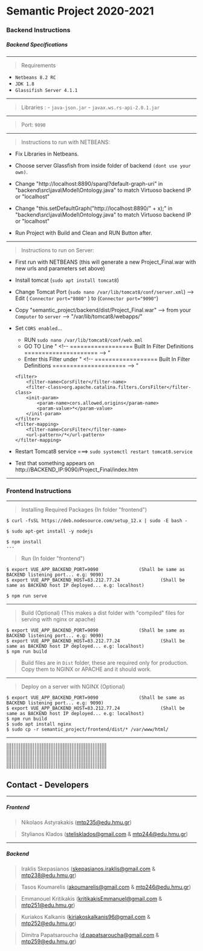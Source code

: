 # Semantic Project 2020-2021

### Backend Instructions

##### Backend Specifications 
---
> Requirements 
- `Netbeans 8.2 RC`
- `JDK 1.8`
- `Glassifish Server 4.1.1`
---
> Libraries :
	- `java-json.jar`
	- `javax.ws.rs-api-2.0.1.jar`
---
> Port: `9090`

---
> Instructions to run with NETBEANS:

 - Fix Libraries in Netbeans.

 - Choose server Glassfish from inside folder of backend `(dont use your own)`.

 - Change "http://localhost:8890/sparql?default-graph-uri"  in   "backend\src\java\Model\Ontology.java"  to match Virtuoso backend IP or "localhost"

 - Change "this.setDefaultGraph("http://localhost:8890/" + x);" in   "backend\src\java\Model\Ontology.java"  to match Virtuoso backend IP or "localhost"

 - Run Project with Build and Clean and RUN Button after.

---

> Instructions to run on Server:
 - First run with NETBEANS  (this will generate a new Project_Final.war with new urls and parameters set above)

 - Install tomcat (`sudo apt install tomcat8`)

 - Change Tomcat Port (`sudo nano /var/lib/tomcat8/conf/server.xml`) --> Edit ( `Connector port="8080"` ) to (`Connector port="9090"`)

 - Copy "semantic_project/backend/dist/Project_Final.war"  --> from your `Computer` to `server` --> "/var/lib/tomcat8/webapps/" 
 
 - Set `CORS enabled`... 
    - RUN `sudo nano /var/lib/tomcat8/conf/web.xml`	
    - GO TO Line " \<!-- ================== Built In Filter Definitions ===================== --> "
    - Enter this Filter under " \<!-- ================== Built In Filter Definitions ===================== --> "
    ```
	<filter>
		<filter-name>CorsFilter</filter-name>
		<filter-class>org.apache.catalina.filters.CorsFilter</filter-class>
		<init-param>
			<param-name>cors.allowed.origins</param-name>
			<param-value>*</param-value>
		</init-param>
	</filter>
	<filter-mapping>
		<filter-name>CorsFilter</filter-name>
		<url-pattern>/*</url-pattern>
	</filter-mapping>

    ```
 - Restart Tomcat8 service ===> `sudo systemctl restart tomcat8.service`

 - Test that something appears on  http://BACKEND_IP:9090/Project_Final/index.htm


---

### Frontend Instructions 
---
> Installing Required Packages	(In folder "frontend")
```
$ curl -fsSL https://deb.nodesource.com/setup_12.x | sudo -E bash -

$ sudo apt-get install -y nodejs

$ npm install
---
```
> Run		(In folder "frontend")
```
$ export VUE_APP_BACKEND_PORT=9090			     (Shall be same as BACKEND listening port... e.g: 9090)
$ export VUE_APP_BACKEND_HOST=83.212.77.24       	     (Shall be same as BACKEND host IP deployed... e.g: localhost)

$ npm run serve
```
---
> Build (Optional) (This makes a dist folder with "compiled" files for serving with nginx or apache)
```
$ export VUE_APP_BACKEND_PORT=9090			     (Shall be same as BACKEND listening port... e.g: 9090)
$ export VUE_APP_BACKEND_HOST=83.212.77.24       	     (Shall be same as BACKEND host IP deployed... e.g: localhost)
$ npm run build
```
> Build files are in `Dist` folder, these are required only for production.
> Copy them to NGINX or APACHE and it should work.

---

> Deploy on a server with NGINX (Optional)
```
$ export VUE_APP_BACKEND_PORT=9090			     (Shall be same as BACKEND listening port... e.g: 9090)
$ export VUE_APP_BACKEND_HOST=83.212.77.24       	     (Shall be same as BACKEND host IP deployed... e.g: localhost)
$ npm run build
$ sudo apt install nginx
$ sudo cp -r semantic_project/frontend/dist/* /var/www/html/
```
---


|||||||||||||||||||||||||||||||||||||||||||||||||||||||||
|||||||||||||||||||||||||||||||||||||||||||||||||||||||||
|||||||||||||||||||||||||||||||||||||||||||||||||||||||||
|||||||||||||||||||||||||||||||||||||||||||||||||||||||||

 

## Contact - Developers 
	
---
##### Frontend

> 	Nikolaos Astyrakakis (mtp235@edu.hmu.gr)

> 	Stylianos Klados (stelisklados@gmail.com & mtp244@edu.hmu.gr)

---
##### Backend

> 	Iraklis Skepasianos (skepasianos.iraklis@gmail.com & mtp238@edu.hmu.gr)

>	Tasos Koumarelis (akoumarelis@gmail.com & mtp246@edu.hmu.gr)

>	Emmanouel Kritikakis (kritikakisEmmanuel@gmail.com & mtp251@edu.hmu.gr)

>	Kuriakos Kalkanis (kiriakoskalkanis96@gmail.com & mtp252@edu.hmu.gr)

>	Dimitra Papatsaroucha (d.papatsaroucha@gmail.com & mtp259@edu.hmu.gr)
